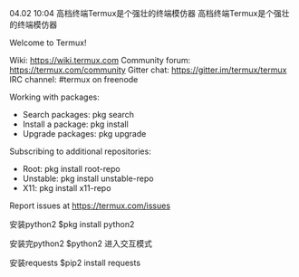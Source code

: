 04.02 10:04
高档终端Termux是个强壮的终端模仿器
高档终端Termux是个强壮的终端模仿器

Welcome to Termux!

Wiki:            https://wiki.termux.com
Community forum: https://termux.com/community
Gitter chat:     https://gitter.im/termux/termux
IRC channel:     #termux on freenode

Working with packages:

 * Search packages:   pkg search <query>
 * Install a package: pkg install <package>
 * Upgrade packages:  pkg upgrade

Subscribing to additional repositories:

 * Root:     pkg install root-repo
 * Unstable: pkg install unstable-repo
 * X11:      pkg install x11-repo

Report issues at https://termux.com/issues


安装python2      $pkg  install  python2

安装完python2   $python2  进入交互模式

安装requests     $pip2  install   requests


